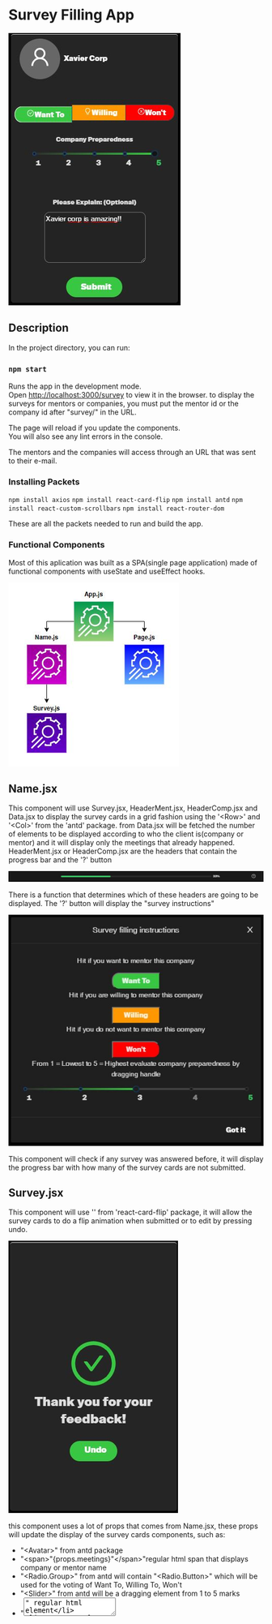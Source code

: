 # Survey Filling App

![This is a alt text.](./src/img/Survey.jpg "This is a sample image.")

## Description

In the project directory, you can run:

### `npm start`

Runs the app in the development mode.\
Open [http://localhost:3000/survey](http://localhost:3000/survey) to view it in the browser.
to display the surveys for mentors or companies, you must put the mentor id or the
company id after "survey/" in the URL.

The page will reload if you update the components.\
You will also see any lint errors in the console.

The mentors and the companies will access through an URL that was sent to their e-mail.

### Installing Packets
`npm install axios`
`npm install react-card-flip`
`npm install antd`
`npm install react-custom-scrollbars`
`npm install react-router-dom`

These are all the packets needed to run and build the app.

### Functional Components

Most of this aplication was built as a SPA(single page application) made of functional components
with useState and useEffect hooks.

![This is a alt text.](./src/img/Parenthood.JPG "This is a sample image.")

## Name.jsx

This component will use Survey.jsx, HeaderMent.jsx, HeaderComp.jsx and Data.jsx to display the survey cards in a grid fashion using the '\<Row>\' and '\<Col>\' from the 'antd' package.
from Data.jsx will be fetched the number of elements to be displayed according to who the client is(company or mentor) and it will display only the meetings
that already happened.
HeaderMent.jsx or HeaderComp.jsx are the headers that contain the progress bar and the '?' button

![This is a alt text.](./src/img/ProgressBar.JPG "This is a sample image.")

There is a function that determines which of these headers are going to be displayed.
The '?' button will display the "survey instructions"

![This is a alt text.](./src/img/Survey_Tutorial.JPG "This is a sample image.")

This component will check if any survey was answered before, it will display the progress bar with how many of the survey cards are not submitted.

## Survey.jsx

This component will use '<ReactCardFlip>' from 'react-card-flip' package, it will allow the survey cards to do a flip animation when submitted or to edit by pressing undo.

![This is a alt text.](./src/img/SurveySubmitted.jpg "This is a sample image.")

this component uses a lot of props that comes from Name.jsx, these props will update the display of the survey cards components, such as:
* "\<Avatar>\" from antd package
* "\<span>\"{props.meetings}"\</span>\"regular html span that displays company or mentor name
* "<Radio.Group>" from antd will contain "<Radio.Button>" which will be used for the voting of Want To, Willing To, Won't
* "\<Slider>\" from antd will be a dragging element from 1 to 5 marks
* "<textarea>" regular html element
* "\<Button>\" from antd will take care of the data submit and the undo
When you hit submit button, the card will flip showing the back of the survey card.

## Data.jsx
This uses axios package to get data from the endpoints.

## TutorialComp.jsx
This uses Modal from 'antd' and is displayed if the client represents a company

## TutorialMent.jsx
This uses Modal from 'antd' and is displayed if the client represents a mentor

